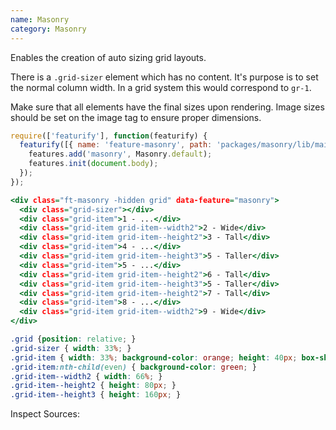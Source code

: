 ```yaml
---
name: Masonry
category: Masonry
---
```


Enables the creation of auto sizing grid layouts.

There is a `.grid-sizer` element which has no content. It's purpose is to set the normal column width. In a grid system this would correspond to `gr-1`.

Make sure that all elements have the final sizes upon rendering. Image sizes should be set on the image tag to ensure proper dimensions.

```types.js
require(['featurify'], function(featurify) {
  featurify([{ name: 'feature-masonry', path: 'packages/masonry/lib/main.min.js' }, 'base', 'base.features'], function(Masonry, base, features) {
    features.add('masonry', Masonry.default);
    features.init(document.body);
  });
});
```
```types.html
<div class="ft-masonry -hidden grid" data-feature="masonry">
  <div class="grid-sizer"></div>
  <div class="grid-item">1 - ...</div>
  <div class="grid-item grid-item--width2">2 - Wide</div>
  <div class="grid-item grid-item--height2">3 - Tall</div>
  <div class="grid-item">4 - ...</div>
  <div class="grid-item grid-item--height3">5 - Taller</div>
  <div class="grid-item">5 - ...</div>
  <div class="grid-item grid-item--height2">6 - Tall</div>
  <div class="grid-item grid-item--height3">5 - Taller</div>
  <div class="grid-item grid-item--height2">7 - Tall</div>
  <div class="grid-item">8 - ...</div>
  <div class="grid-item grid-item--width2">9 - Wide</div>
</div>
```
```types.css
.grid {position: relative; }
.grid-sizer { width: 33%; }
.grid-item { width: 33%; background-color: orange; height: 40px; box-shadow: inset 0 0 5px #000000; text-align: center;}
.grid-item:nth-child(even) { background-color: green; }
.grid-item--width2 { width: 66%; }
.grid-item--height2 { height: 80px; }
.grid-item--height3 { height: 160px; }
```
Inspect Sources:
```src:../src/index.js
```
```src:../src/style.scss
```
```types:../lib/style.css hidden
```